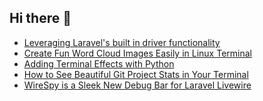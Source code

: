 ## Hi there 👋

<!--
**ahmadmunib/ahmadmunib** is a ✨ _special_ ✨ repository because its `README.md` (this file) appears on your GitHub profile.

Here are some ideas to get you started:

- 🔭 I’m currently working on ...
- 🌱 I’m currently learning ...
- 👯 I’m looking to collaborate on ...
- 🤔 I’m looking for help with ...
- 💬 Ask me about ...
- 📫 How to reach me: ...
- 😄 Pronouns: ...
- ⚡ Fun fact: ...
-->

<!-- daily.dev BOOKMARKS:START -->
- [Leveraging Laravel&#39;s built in driver functionality](https://app.daily.dev/posts/cFmbyMztp?utm_source=rss&utm_medium=bookmarks&utm_campaign=Pkz0XOXGkQ9Ucdi5Fo1gY)
- [Create Fun Word Cloud Images Easily in Linux Terminal](https://app.daily.dev/posts/tsIHOVRfS?utm_source=rss&utm_medium=bookmarks&utm_campaign=Pkz0XOXGkQ9Ucdi5Fo1gY)
- [Adding Terminal Effects with Python](https://app.daily.dev/posts/wmDgJZ9fG?utm_source=rss&utm_medium=bookmarks&utm_campaign=Pkz0XOXGkQ9Ucdi5Fo1gY)
- [How to See Beautiful Git Project Stats in Your Terminal](https://app.daily.dev/posts/DKfYKrTWy?utm_source=rss&utm_medium=bookmarks&utm_campaign=Pkz0XOXGkQ9Ucdi5Fo1gY)
- [WireSpy is a Sleek New Debug Bar for Laravel Livewire](https://app.daily.dev/posts/tj28bVH70?utm_source=rss&utm_medium=bookmarks&utm_campaign=Pkz0XOXGkQ9Ucdi5Fo1gY)
<!-- daily.dev BOOKMARKS:END -->
